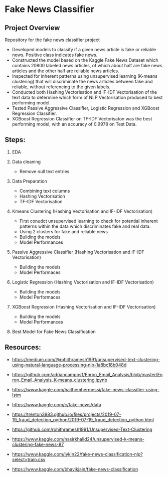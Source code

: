# Fake News Classifier

## Project Overview

Repository for the fake news classifier project
- Developed models to classify if a given news article is fake or reliable news. Positive class indicates fake news. 
- Constructed the model based on the Kaggle Fake News Dataset which contains 20800 labeled news articles, of which about half are fake news articles and the other half are reliable news articles.
- Inspected for inherent patterns using unsupervised learning (K-means clustering) that will discriminate the news articles between fake and reliable, without referencing to the given labels.
- Conducted both Hashing Vectorisation and IF-IDF Vectorisation of the text data to determine which form of NLP Vectorisation produced to best performing model.
- Tested Passive Aggressive Classifier, Logistic Regression and XGBoost Regression Classifier. 
- XGBoost Regression Classifier on TF-IDF Vectorisaton was the best performing model, with an accuracy of 0.9978 on Test Data.
 
 ## Steps:
 1. EDA

 2. Data cleaning

    - Remove null text entries

3.  Data Preparation

    - Combining text columns
    - Hashing Vectorisation
    - TF-IDF Vectorisation

4. Kmeans Clustering (Hashing Vectorisation and IF-IDF Vectorisation)

    - First conudct unsupervised learning to check for potential inherent patterns within the data which discriminates fake and real data.
    - Using 2 clusters for fake and reliable news
    - Building the models
    - Model Performances

5. Passive Aggressive Classifier (Hashing Vectorisation and IF-IDF Vectorisation)

    - Building the models
    - Model Performaces

6. Logistic Regression (Hashing Vectorisation and IF-IDF Vectorisation)

    - Building the models
    - Model Performaces

7. XGBoost Regression (Hashing Vectorisation and IF-IDF Vectorisation)

    - Building the models
    - Model Performances

8. Best Model for Fake News Classification


## Resources:
- https://medium.com/@rohithramesh1991/unsupervised-text-clustering-using-natural-language-processing-nlp-1a8bc18b048d

- https://github.com/adriancampos1/Enron_Email_Analysis/blob/master/Enron_Email_Analysis_K-means_clustering.ipynb

- https://www.kaggle.com/haithemhermessi/fake-news-classifier-using-lstm

- https://www.kaggle.com/c/fake-news/data

- https://trenton3983.github.io/files/projects/2019-07-19_fraud_detection_python/2019-07-19_fraud_detection_python.html

- https://github.com/rohithramesh1991/Unsupervised-Text-Clustering

- https://www.kaggle.com/nasirkhalid24/unsupervised-k-means-clustering-fake-news-87

- https://www.kaggle.com/lykin22/fake-news-classification-nlp?select=train.csv

- https://www.kaggle.com/bhavikjain/fake-news-classification 

